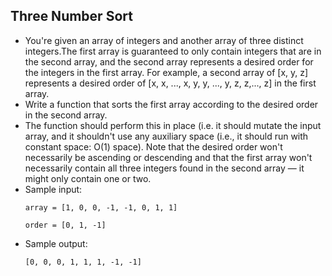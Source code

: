 ## Three Number Sort

- You're given an array of integers and another array of three distinct integers.The first array is guaranteed to only contain integers that are in the second array, and the second array represents a desired order for the integers in the first array. For example, a second array of [x, y, z] represents a desired order of [x, x, ..., x, y, y, ..., y, z, z,..., z] in the first array.
- Write a function that sorts the first array according to the desired order in the second array.
- The function should perform this in place (i.e. it should mutate the input array, and it shouldn't use any auxiliary space (i.e., it should run with constant space: O(1) space). Note that the desired order won't necessarily be ascending or descending and that the first array won't necessarily contain all three integers found in the second array — it might only contain one or two.
- Sample input:
    ~~~
    array = [1, 0, 0, -1, -1, 0, 1, 1]
    
    order = [0, 1, -1]
    ~~~
- Sample output:
    ~~~
    [0, 0, 0, 1, 1, 1, -1, -1]
    ~~~